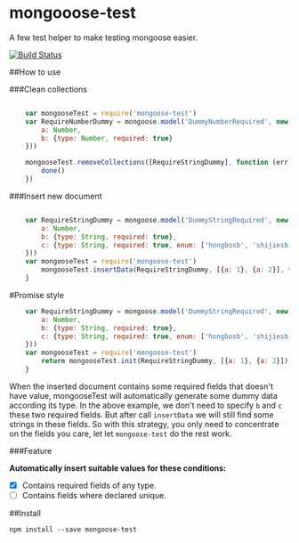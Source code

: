 # mongooose-test

A few test helper to make testing mongoose easier.

[![Build Status](https://travis-ci.org/ufo22940268/mongoose-test.svg?branch=master)](https://travis-ci.org/ufo22940268/mongoose-test)

##How to use

###Clean collections


```javascript

    var mongooseTest = require('mongoose-test')
    var RequireNumberDummy = mongoose.model('DummyNumberRequired', new mongoose.Schema({
        a: Number,
        b: {type: Number, required: true}
    }))

    mongooseTest.removeCollections([RequireStringDummy], function (err) {
        done()
    })

````

###Insert new document

```javascript

    var RequireStringDummy = mongoose.model('DummyStringRequired', new mongoose.Schema({
        a: Number,
        b: {type: String, required: true},
        c: {type: String, required: true, enum: ['hongbosb', 'shijiesb']}
    }))
    var mongooseTest = require('mongoose-test')
        mongooseTest.insertData(RequireStringDummy, [{a: 1}, {a: 2}], function (err) {
    }

```


#Promise style

```javascript
    var RequireStringDummy = mongoose.model('DummyStringRequired', new mongoose.Schema({
        a: Number,
        b: {type: String, required: true},
        c: {type: String, required: true, enum: ['hongbosb', 'shijiesb']}
    }))
    var mongooseTest = require('mongoose-test')
        return mongooseTest.init(RequireStringDummy, [{a: 1}, {a: 2}]);
    }
```


When the inserted document contains some required fields that doesn't have value, mongooseTest will automatically generate some dummy data according its type.
In the above example, we don't need to specify `b` and `c` these two required fields. But after call `insertData` we will still find some strings in these fields.
So with this strategy, you only need to concentrate on the fields you care, let let `mongoose-test` do the rest work.

###Feature

**Automatically insert suitable values for these conditions:**

- [x]  Contains required fields of any type.
- [ ]  Contains fields where declared unique.

##Install

    npm install --save mongoose-test
